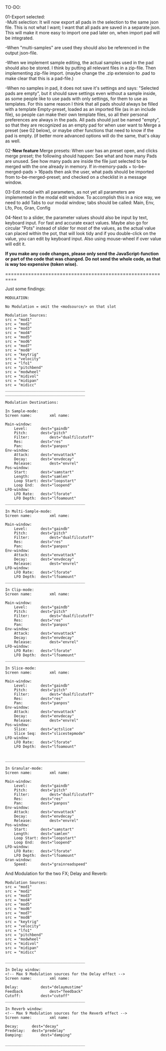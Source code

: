 TO-DO:

01-Export selected:      
-Multi selection: It will now export all pads in the selection to the same json file. This is not what I want; I want that all pads are saved in a separate json. This will make it more easy to import one pad later on, when import pad will be integrated. 

-When "multi-samples" are used they should also be referenced in the output json-file.

-When we implement sample editing, the actual samples used in the pad should also be stored. I think by putting all relevant files in a zip-file. Then implementing zip-file import. (maybe change the .zip extension to .pad to make clear that this is a pad-file.)

-When no samples in pad, it does not save it's settings and says: "Selected pads are empty", but it should save settings even without a sample inside, as some people like to use pads with only settings, for them to use as templates. For this same reason I think that all pads should always be filled with a template Empty-preset, loaded as an imported file (as in an include file), so people can make their own template files, so all their personal preferences are always in the pads. All pads should just be named "empty", so that they are recognized as an empty pad for when user want to Merge a preset (see 02 below), or maybe other functions that need to know if the pad is empty. (if better more advanced options will do the same, that's okay as well.
		
02-**New feature** Merge presets: When user has an preset open, and clicks merge preset; the following should happen: See what and how many Pads are unused. See how many pads are inside the file just selected to be merged with the one already in memory. If in-memory-pads + to-be-merged-pads > 16pads then ask the user, what pads should be imported from to-be-merged-preset; and checked on a checklist in a message window.


03-Edit modal with all parameters, as not yet all parameters are implemented in the modal edit window. To accomplish this in a nice way, we need to add Tabs to our modal window; tabs should be called: Main, Env, Lfo, Pos, Gran, Config

04-Next to a slider, the parameter values should also be input by text, keyboard input. For fast and accurate exact values. Maybe also go for circular "Pots" instead of slider for most of the values, as the actual value can placed within the pot, that will look tidy and if you double-click on the value, you can edit by keyboard input. Also using mouse-wheel if over value will edit it.

**If you make any code changes, please __only__ send the JavaScript-function or part of the code that was changed. __Do not__ send the whole code, as that is way too expensive (token wise).**

==========================================================

Just some findings:

```
MODULATION:

No Modulation = omit the <modsource/> on that slot

Modulation Sources:
src = "mod1"     
src = "mod2"     
src = "mod3"     
src = "mod4"     
src = "mod5"     
src = "mod6"     
src = "mod7"     
src = "mod8"     
src = "keytrig"  
src = "velocity" 
src = "lfo1"     
src = "pitchbend"
src = "modwheel"
src = "midivol" 
src = "midipan" 
src = "midicc"  
____________________________________
____________________________________

Modulation Destinations:

In Sample-mode:
Screen name:		xml name:				

Main-window:
	Level:   	dest="gaindb"       
	Pitch:		dest="pitch"        
	Filter: 		dest="dualfilcutoff"
	Res:     	dest="res"             
	Pan:     	dest="panpos"
Env-window:
	Attack:		dest="envattack" 
	Decay:		dest="envdecay"  
	Release:		dest="envrel"    
Pos-window:
	Start:		dest="samstart" 	
	Length:		dest="samlen"   
	Loop Start:	dest="loopstart"
	Loop End:	dest="loopend"  
LFO-window:
	LFO Rate:	dest="lforate"  
	LFO Depth:	dest="lfoamount"
____________________________________

In Multi-Sample-mode:
Screen name:		xml name:

Main-window:
	Level:   	dest="gaindb"       
	Pitch:		dest="pitch"        
	Filter: 		dest="dualfilcutoff"
	Res:     	dest="res"             
	Pan:     	dest="panpos"
Env-window:
	Attack:		dest="envattack" 
	Decay:		dest="envdecay"  
	Release:		dest="envrel"    
LFO-window:
	LFO Rate:	dest="lforate"  
	LFO Depth:	dest="lfoamount"
____________________________________

In Clip-mode:
Screen name:		xml name:

Main-window:
	Level:   	dest="gaindb"       
	Pitch:		dest="pitch"        
	Filter: 		dest="dualfilcutoff"
	Res:     	dest="res"             
	Pan:     	dest="panpos"
Env-window:
	Attack:		dest="envattack" 
	Decay:		dest="envdecay"  
	Release:		dest="envrel"    
LFO-window:
	LFO Rate:	dest="lforate"  
	LFO Depth:	dest="lfoamount"
____________________________________

In Slice-mode:
Screen name:		xml name:

Main-window:
	Level:   	dest="gaindb"       
	Pitch:		dest="pitch"        
	Filter: 		dest="dualfilcutoff"
	Res:     	dest="res"             
	Pan:     	dest="panpos"
Env-window:
	Attack:		dest="envattack" 
	Decay:		dest="envdecay"  
	Release:		dest="envrel"    
Pos-window:		
	Slice:		dest="actslice"
	Slice Seq:	dest="slicestepmode"  
LFO-window:
	LFO Rate:	dest="lforate"  
	LFO Depth:	dest="lfoamount"


____________________________________

In Granular-mode:
Screen name:		xml name:

Main-window:
	Level:   	dest="gaindb"       
	Pitch:		dest="pitch"        
	Filter: 		dest="dualfilcutoff"
	Res:     	dest="res"             
	Pan:     	dest="panpos"
Env-window:
	Attack:		dest="envattack" 
	Decay:		dest="envdecay"  
	Release:		dest="envrel"    
Pos-window:
	Start:		dest="samstart" 	
	Length:		dest="samlen"   
	Loop Start:	dest="loopstart"
	Loop End:	dest="loopend"  
LFO-window:
	LFO Rate:	dest="lforate"  
	LFO Depth:	dest="lfoamount"
Gran-window:
	Speed:		dest="grainreadspeed"
```


And Modulation for the two FX; 
Delay and Reverb:
```
Modulation Sources:
src = "mod1"     
src = "mod2"     
src = "mod3"     
src = "mod4"     
src = "mod5"     
src = "mod6"     
src = "mod7"     
src = "mod8"     
src = "keytrig"  
src = "velocity" 
src = "lfo1"     
src = "pitchbend"
src = "modwheel"
src = "midivol" 
src = "midipan" 
src = "midicc"  

____________________________________

In Delay window:
<!-- Max 9 Modulation sources for the Delay effect -->
Screen name:		xml name:

Delay:			dest="delaymustime"
Feedback			dest="feedback"     
Cutoff:			dest="cutoff"        
____________________________________

In Reverb window:
<!-- Max 9 Modulation sources for the Reverb effect -->
Screen name:		xml name:

Decay:		dest="decay"	
Predelay:	dest="predelay"	
Damping:		dest="damping"	

____________________________________
```
           	